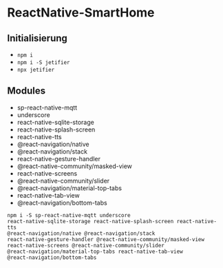 # ReactNative-SmartHome

## Initialisierung

* <code>npm i</code>
* <code>npm i -S jetifier</code>
* <code>npx jetifier</code><br>


## Modules
* sp-react-native-mqtt
* underscore
* react-native-sqlite-storage
* react-native-splash-screen
* react-native-tts
* @react-navigation/native
* @react-navigation/stack
* react-native-gesture-handler
* @react-native-community/masked-view
* react-native-screens
* @react-native-community/slider
* @react-navigation/material-top-tabs
* react-native-tab-view
* @react-navigation/bottom-tabs

<code>npm i -S sp-react-native-mqtt underscore react-native-sqlite-storage react-native-splash-screen react-native-tts @react-navigation/native @react-navigation/stack react-native-gesture-handler @react-native-community/masked-view react-native-screens @react-native-community/slider @react-navigation/material-top-tabs react-native-tab-view @react-navigation/bottom-tabs</code><br>

